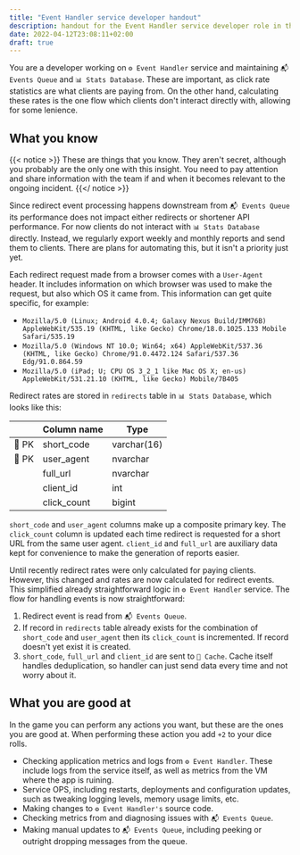 ```yaml
---
title: "Event Handler service developer handout"
description: handout for the Event Handler service developer role in the Short.ly scenario
date: 2022-04-12T23:08:11+02:00
draft: true
---
```


You are a developer working on `⚙️ Event Handler` service and maintaining `📬️ Events Queue` and `📊️ Stats Database`. These are important, as click rate statistics are what clients are paying from. On the other hand, calculating these rates is the one flow which clients don't interact directly with, allowing for some lenience.
<!--more-->

## What you know

{{< notice >}}
These are things that you know. They aren't secret, although you probably are the only one with this insight. You need to pay attention and share information with the team if and when it becomes relevant to the ongoing incident.
{{</ notice >}}

Since redirect event processing happens downstream from `📬️ Events Queue` its performance does not impact either redirects or shortener API performance. For now clients do not interact with `📊️ Stats Database` directly. Instead, we regularly export weekly and monthly reports and send them to clients. There are plans for automating this, but it isn't a priority just yet.

Each redirect request made from a browser comes with a `User-Agent` header. It includes information on which browser was used to make the request, but also which OS it came from. This information can get quite specific, for example:

* `Mozilla/5.0 (Linux; Android 4.0.4; Galaxy Nexus Build/IMM76B)
AppleWebKit/535.19 (KHTML, like Gecko)
Chrome/18.0.1025.133 Mobile Safari/535.19`
* `Mozilla/5.0 (Windows NT 10.0; Win64; x64) AppleWebKit/537.36 (KHTML, like Gecko) Chrome/91.0.4472.124 Safari/537.36 Edg/91.0.864.59`
* `Mozilla/5.0 (iPad; U; CPU OS 3_2_1 like Mac OS X; en-us) AppleWebKit/531.21.10 (KHTML, like Gecko) Mobile/7B405`

Redirect rates are stored in `redirects` table in `📊️ Stats Database`, which looks like this:

|       | Column name   | Type        |
|-------|---------------|-------------|
| 🔑️ PK | short_code    | varchar(16) |
| 🔑️ PK | user_agent    | nvarchar    |
|       | full_url      | nvarchar    |
|       | client_id     | int         |
|       | click_count   | bigint      |

`short_code` and `user_agent` columns make up a composite primary key. The `click_count` column is updated each time redirect is requested for a short URL from the same user agent. `client_id` and `full_url` are auxiliary data kept for convenience to make the generation of reports easier.

Until recently redirect rates were only calculated for paying clients. However, this changed and rates are now calculated for redirect events. This simplified already straightforward logic in `⚙️ Event Handler` service. The flow for handling events is now straightforward:

1. Redirect event is read from `📬️ Events Queue`.
1. If record in `redirects` table already exists for the combination of `short_code` and `user_agent` then its `click_count` is incremented. If record doesn't yet exist it is created.
1. `short_code`, `full_url` and `client_id` are sent to `🔗️ Cache`. Cache itself handles deduplication, so handler can just send data every time and not worry about it.

## What you are good at

In the game you can perform any actions you want, but these are the ones you are good at. When performing these action you add `+2` to your dice rolls.

* Checking application metrics and logs from `⚙️ Event Handler`. These include logs from the service itself, as well as metrics from the VM where the app is ruining.
* Service OPS, including restarts, deployments and configuration updates, such as tweaking logging levels, memory usage limits, etc.
* Making changes to `⚙️ Event Handler's` source code.
* Checking metrics from and diagnosing issues with `📬️ Events Queue`.
* Making manual updates to `📬️ Events Queue`, including peeking or outright dropping messages from the queue.
